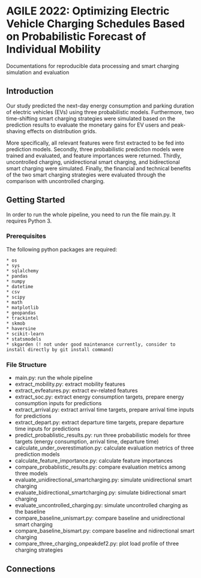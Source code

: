 # AGILE 2022: Optimizing Electric Vehicle Charging Schedules Based on Probabilistic Forecast of Individual Mobility
Documentations for reproducible data processing and smart charging simulation and evaluation

## Introduction
Our study predicted the next-day energy consumption and parking duration of electric vehicles (EVs) using three probabilistic models. Furthermore, two time-shifting smart charging strategies were simulated based on the prediction results to evaluate the monetary gains for EV users and peak-shaving effects on distribution grids.

More specifically, all relevant features were first extracted to be fed into prediction models. Secondly, three probabilistic prediction models were trained and evaluated, and feature importances were returned. Thirdly, uncontrolled charging, unidirectional smart charging, and bidirectional smart charging were simulated. Finally, the financial and technical benefits of the two smart charging strategies were evaluated through the comparison with uncontrolled charging.

## Getting Started

In order to run the whole pipeline, you need to run the file main.py. It requires Python 3.

### Prerequisites

The following python packages are required: 
```
* os
* sys
* sqlalchemy
* pandas
* numpy
* datetime
* csv
* scipy
* math
* matplotlib
* geopandas
* trackintel
* skmob
* haversine
* scikit-learn
* statsmodels
* skgarden (! not under good maintenance currently, consider to install directly by git install command)
```

### File Structure
   - main.py: run the whole pipeline
   - extract_mobility.py: extract mobility features
   - extract_evfeatures.py: extract ev-related features 
   - extract_soc.py: extract energy consumption targets, prepare energy consumption inputs for predictions
   - extract_arrival.py: extract arrival time targets, prepare arrival time inputs for predictions
   - extract_depart.py: extract departure time targets, prepare departure time inputs for predictions
   - predict_probablistic_results.py: run three probabilistic models for three targets (energy consumption, arrival time, departure time)
   - calculate_under_overestimation.py: calculate evaluation metrics of three prediction models
   - calculate_feature_importance.py: calculate feature importances
   - compare_probablistic_results.py: compare evaluation metrics among three models
   - evaluate_unidirectional_smartcharging.py: simulate unidirectional smart charging
   - evaluate_bidirectional_smartcharging.py: simulate bidirectional smart charging
   - evaluate_uncontrolled_charging.py: simulate uncontrolled charging as the baseline
   - compare_baseline_unismart.py: compare baseline and unidirectional smart charging
   - compare_baseline_bismart.py: compare baseline and nidirectional smart charging
   - compare_three_charging_onpeakdef2.py: plot load profile of three charging strategies

## Connections
